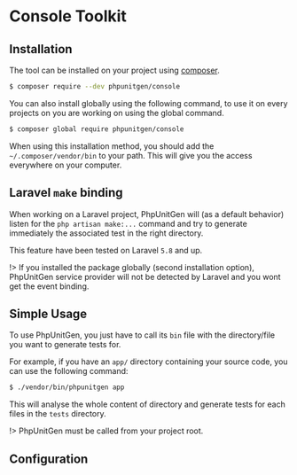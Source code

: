 # Console Toolkit

## Installation

The tool can be installed on your project using [composer](https://getcomposer.org).

```bash
$ composer require --dev phpunitgen/console
```

You can also install globally using the following command, to use it on every projects
on you are working on using the global command.

```bash
$ composer global require phpunitgen/console
```

When using this installation method, you should add the `~/.composer/vendor/bin`
to your path. This will give you the access everywhere on your computer.

## Laravel `make` binding

When working on a Laravel project, PhpUnitGen will (as a default behavior)
listen for the `php artisan make:...` command and try to generate immediately
the associated test in the right directory.

This feature have been tested on Laravel `5.8` and up.

!> If you installed the package globally (second installation option), PhpUnitGen
service provider will not be detected by Laravel and you wont get the event binding.

## Simple Usage

To use PhpUnitGen, you just have to call its `bin` file with the directory/file
you want to generate tests for.

For example, if you have an `app/` directory containing your source code,
you can use the following command:

```bash
$ ./vendor/bin/phpunitgen app
```

This will analyse the whole content of directory and generate tests for each
files in the `tests` directory.

!> PhpUnitGen must be called from your project root.

## Configuration


